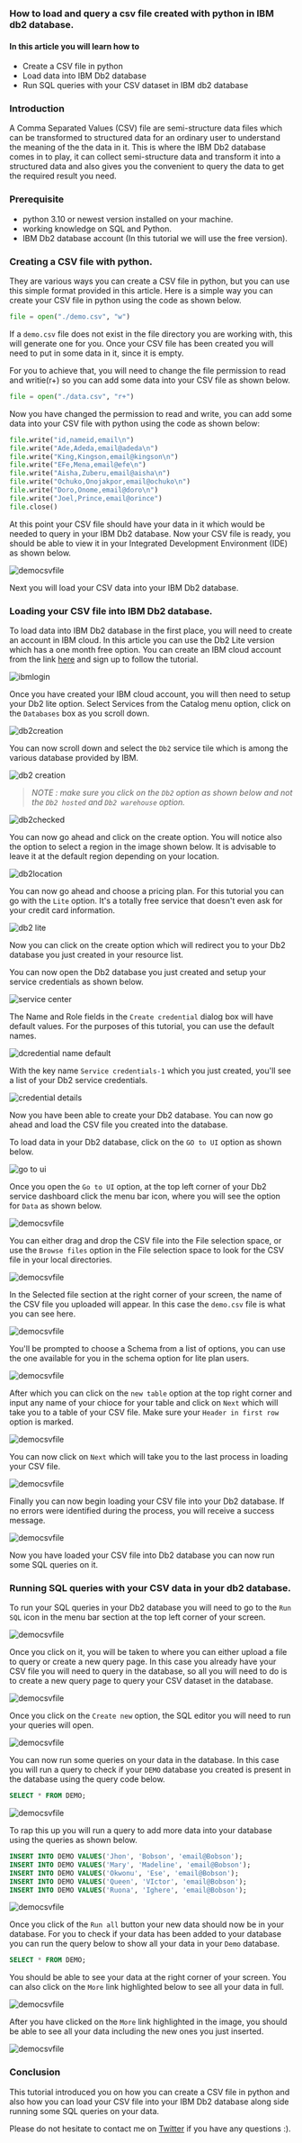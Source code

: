 
### How to load and query a csv file created with python in IBM db2 database.

#### In this article you will learn how to 
- Create a CSV file in python
- Load data into IBM Db2 database
- Run SQL queries with your CSV  dataset in IBM db2 database

### Introduction
A Comma Separated Values (CSV) file are semi-structure data files which can be transformed to structured data for an ordinary user to understand the meaning of the the data in it. This is where the IBM Db2 database comes in to play, it can collect semi-structure data and transform it into a structured data and also gives you the convenient to query the data to get the required result you need.

### Prerequisite 
- python 3.10 or newest version installed on your machine.
- working knowledge on SQL and Python.
- IBM Db2 database account (In this tutorial we will use the free version).

### Creating a CSV file with python.
They are various ways you can create a CSV file in python, but you can use this simple format provided in this article. Here is a simple way you can create your CSV file in python using the code as shown below.
```python
file = open("./demo.csv", "w")
```
If a `demo.csv` file does not exist in the file directory you are working with, this will generate one for you.
Once your CSV file has been created you will need to put in some data in it, since it is empty. 

For you to achieve that, you will need to change the file permission to read and writie(r+) so you can add some data into your CSV file as shown below.
```python
file = open("./data.csv", "r+")
```

Now you have changed the permission to read and write, you can add some data into your CSV file with python using the code as shown below:
```python
file.write("id,nameid,email\n")
file.write("Ade,Adeda,email@adeda\n")
file.write("King,Kingson,email@kingson\n")
file.write("EFe,Mena,email@efe\n")
file.write("Aisha,Zuberu,email@aisha\n")
file.write("Ochuko,Onojakpor,email@ochuko\n")
file.write("Doro,Onome,email@doro\n")
file.write("Joel,Prince,email@orince")
file.close()
```

At this point your CSV file should have your data in it which would be needed to query in your IBM Db2 database.
Now your CSV file is ready, you should be able to view it in your Integrated Development Environment (IDE) as shown below.

![democsvfile](democsv.jpg)

Next you will load your CSV data into your IBM Db2 database.

### Loading your CSV file into IBM Db2 database.
To load data into IBM Db2 database in the first place, you will need to create an account in IBM cloud. In this article you can use the Db2 Lite version which has a one month free option. You can create an IBM cloud account from the link [here](https://cloud.ibm.com/registration) and sign up to follow the tutorial.

![ibmlogin](ibm-demo3.jpg)

Once you have created your IBM cloud account, you will then need to setup your Db2 lite option. 
Select Services from the Catalog menu option, click on the `Databases` box as you scroll down.

![db2creation](ibm-demo4.png)

You can now scroll down and select the `Db2` service tile which is among the various database provided by IBM.

![db2 creation](ibm-demo5.png)

> *NOTE : make sure you click on the `Db2` option as shown below and not the `Db2 hosted` and `Db2 warehouse` option.*

![db2checked](ibm-demo6.png)

You can now go ahead and click on the create option. You will notice also the option to select a region in the image shown below. It is advisable to leave it at the default region depending on your location.

![db2location](ibm-demo7.png)

You can now go ahead and choose a pricing plan. For this tutorial you can go with the `Lite` option.
It's a totally free service that doesn't even ask for your credit card information.

![db2 lite](ibm-demo8.png)

Now you can click on the create option which will redirect you to your Db2 database you just created in your resource list.

You can now open the Db2 database you just created and setup your service credentials as shown below.

![service center](ibm-demo10.png)

The Name and Role fields in the `Create credential` dialog box will have default values. For the purposes of this tutorial,  you can use the default names.

![dcredential name default](Ibm-demo11.png)

With the key name `Service credentials-1` which you just created, you'll see a list of your Db2 service credentials.

![credential details](ibm-demo12.png)

Now you have been able to create your Db2 database. You can now go ahead and load the CSV file you created into the database.

To load data in your Db2 database, click on the `GO to UI` option as shown below.

![go to ui](ibm-demo13.png)

Once you open the `Go to UI` option, at the top left corner of your Db2 service dashboard click the menu bar icon, where you will see the option for `Data` as shown below.

![democsvfile](ibm-demo14.png)

You can either drag and drop the CSV file into the File selection space, or use the `Browse files` option in the File selection space to look for the CSV file in your local directories.

![democsvfile](ibm-demo15.png)

In the Selected file section at the right corner of your screen, the name of the CSV file you uploaded will appear. In this case the `demo.csv` file is what you can see here.

![democsvfile](ibm-demo22.jpg)

You'll be prompted to choose a Schema from a list of options, you can use the one available for you in the schema option for lite plan users.

![democsvfile](ibm-demo22new.jpg)

After which you can click on the `new table` option at the top right corner and input any name of your chioce for your table and click on `Next` which will take you to a table of your CSV file.
Make sure your `Header in first row` option is marked. 

![democsvfile](ibm-demo21.jpg)

You can now click on `Next` which will take you to the last process in loading your CSV file.

![democsvfile](ibm-demo19.jpg)

Finally you can now begin loading your CSV file into your Db2 database. If no errors were identified during the process, you will receive a success message.

![democsvfile](ibm-demo20.jpg)

Now you have loaded your CSV file into Db2 database you can now run some SQL queries on it.

### Running SQL queries with your CSV  data in your db2 database.
To run your SQL queries in your Db2 database you will need to go to the `Run SQL` icon in the menu bar section at the top left corner of your screen.

![democsvfile](ibm-demo24.jpg)

Once you click on it, you will be taken to where you can either upload a file to query or create a new query page. In this case you already have your CSV file you will need to query in the database, so all you will need to do is to create a new query page to query your CSV dataset in the database.

![democsvfile](ibm-demo25.jpg)

Once you click on the `Create new` option, the SQL editor you will need to run your queries will open.

![democsvfile](ibm-demo26.jpg)

You can now run some queries on your data in the database. In this case you will run a query to check if your `DEMO` database you created is present in the database using the query code below.

```sql
SELECT * FROM DEMO;
```
  
![democsvfile](ibm-demo27.jpg)

To rap this up you will run a query to add more data into your database using the queries as shown below.
```sql
INSERT INTO DEMO VALUES('Jhon', 'Bobson', 'email@Bobson');
INSERT INTO DEMO VALUES('Mary', 'Madeline', 'email@Bobson');
INSERT INTO DEMO VALUES('Okwonu', 'Ese', 'email@Bobson');
INSERT INTO DEMO VALUES('Queen', 'VIctor', 'email@Bobson');
INSERT INTO DEMO VALUES('Ruona', 'Ighere', 'email@Bobson');
```
![democsvfile](ibm-demo28.jpg)

Once you click of the `Run all` button your new data should now be in your database. For you to check if your data has been added to your database you can run the query below to show all your data in your `Demo` database.

```sql
SELECT * FROM DEMO;
```
  
You should be able to see your data at the right corner of your screen. You can also click on the `More` link highlighted below to see all your data in full.

![democsvfile](ibm-demo29.jpg)

After you have clicked on the `More` link highlighted in the image, you should be able to see all your data including the new ones you just inserted.

![democsvfile](ibm-demo30.jpg)

### Conclusion
This tutorial introduced you on how you can create a CSV file in python and also how you can load your CSV file into your IBM Db2 database along side running some SQL queries on your data.

Please do not hesitate to contact me on [Twitter](https://twitter.com/Ade_matics) if you have any questions :).